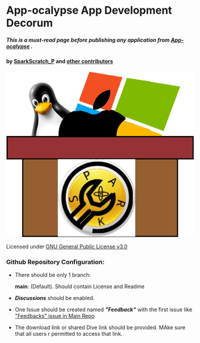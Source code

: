 # App-ocalypse App Development Decorum

##### This is a must-read page before publishing any application from [App-ocalypse](https://app-ocalypse.github.io/App-ocalypse/) .
 
 
#### by [SparkScratch_P](https://github.com/SparkScratch-P) and [other contributors](https://github.com/orgs/App-ocalypse/people)
[![icon](https://raw.githubusercontent.com/App-ocalypse/App-ocalypse/3004baca807dfb288088ee147573ec8936c9fecd/appocalypse%20poster%20icon.svg "Visit the App-Box" ) ](https://app-ocalypse.github.io/Appbox/)

Licensed under [GNU General Public License v3.0](https://github.com/App-ocalypse/App-ocalypse/blob/main/LICENSE)
 
### Github Repository Configuration:
 - There should be only 1 branch:
 
      **main**: (Default). Should contain License and Readme 
     
 - ***Discussions*** should be enabled.
 - One Issue should be created named ***"Feedback"*** with the first issue like ["Feedbacks" issue in Main Repo](https://github.com/App-ocalypse/App-ocalypse/issues/1)
  - The download link or shared Dive link should be provided. MAke sure that all users r permitted to access that link.
